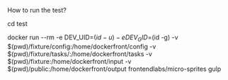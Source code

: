 How to run the test?

cd test

docker run --rm -e DEV_UID=$(id -u) -e DEV_GID=$(id -g) -v $(pwd)/fixture/config:/home/dockerfront/config -v $(pwd)/fixture/tasks/:/home/dockerfront/tasks -v $(pwd)/fixture:/home/dockerfront/input -v $(pwd)/public:/home/dockerfront/output frontendlabs/micro-sprites gulp
